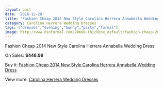 ```yaml
---
layout: post
date: '2016-12-28'
title: "Fashion Cheap 2014 New Style Carolina Herrera Annabella Wedding Dress"
category: Carolina Herrera Wedding Dresses
tags: ["dresses","evening","bonny","party","formal"]
image: http://www.neoformal.com/20668-thickbox_default/fashion-cheap-2014-new-style-carolina-herrera-annabella-wedding-dress.jpg
---
```

Fashion Cheap 2014 New Style Carolina Herrera Annabella Wedding Dress

On Sales: **$446.99**
<a href="https://www.neoformal.com/en/carolina-herrera-wedding-dresses-2014/6612-fashion-cheap-2014-new-style-carolina-herrera-annabella-wedding-dress.html"><amp-img layout="responsive" width="600" height="600" src="//www.neoformal.com/20668-thickbox_default/fashion-cheap-2014-new-style-carolina-herrera-annabella-wedding-dress.jpg" alt="Fashion Cheap 2014 New Style Carolina Herrera Annabella Wedding Dress 0" /></a>
<a href="https://www.neoformal.com/en/carolina-herrera-wedding-dresses-2014/6612-fashion-cheap-2014-new-style-carolina-herrera-annabella-wedding-dress.html"><amp-img layout="responsive" width="600" height="600" src="//www.neoformal.com/20669-thickbox_default/fashion-cheap-2014-new-style-carolina-herrera-annabella-wedding-dress.jpg" alt="Fashion Cheap 2014 New Style Carolina Herrera Annabella Wedding Dress 1" /></a>

Buy it: [Fashion Cheap 2014 New Style Carolina Herrera Annabella Wedding Dress](https://www.neoformal.com/en/carolina-herrera-wedding-dresses-2014/6612-fashion-cheap-2014-new-style-carolina-herrera-annabella-wedding-dress.html "Fashion Cheap 2014 New Style Carolina Herrera Annabella Wedding Dress")

View more: [Carolina Herrera Wedding Dresses](https://www.neoformal.com/en/94-carolina-herrera-wedding-dresses-2014 "Carolina Herrera Wedding Dresses")